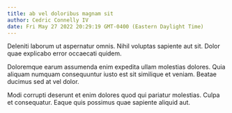 ```yaml
---
title: ab vel doloribus magnam sit
author: Cedric Connelly IV
date: Fri May 27 2022 20:29:19 GMT-0400 (Eastern Daylight Time)
---
```

Deleniti laborum ut aspernatur omnis. Nihil voluptas sapiente aut sit. Dolor quae explicabo error occaecati quidem.

 Doloremque earum assumenda enim expedita ullam molestias dolores. Quia aliquam numquam consequuntur iusto est sit similique et veniam. Beatae ducimus sed at vel dolor.

 Modi corrupti deserunt et enim dolores quod qui pariatur molestias. Culpa et consequatur. Eaque quis possimus quae sapiente aliquid aut.